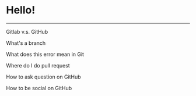 # Hello!
-----
Gitlab v.s. GitHub

What's a branch

What does this error mean in Git

Where do I do pull request

How to ask question on GitHub

How to be social on GitHub
